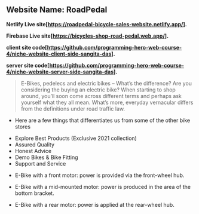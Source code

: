 ## Website Name: RoadPedal

**Netlify Live site[https://roadpedal-bicycle-sales-website.netlify.app/].**

**Firebase Live site[https://bicycles-shop-road-pedal.web.app/].**

**client site code[https://github.com/programming-hero-web-course-4/niche-website-client-side-sangita-das].**

**server site code[https://github.com/programming-hero-web-course-4/niche-website-server-side-sangita-das].**

>E-Bikes, pedelecs and electric bikes – What’s the difference?
>Are you considering the buying an electric bike? When starting to shop around, you’ll soon come across different terms and perhaps ask yourself what they all mean. What’s more, everyday vernacular differs from the definitions under road traffic law.

- Here are a few things that differentiates us from some of the other bike stores


* Explore Best Products (Exclusive 2021 collection)
* Assured Quality
* Honest Advice  
* Demo Bikes & Bike Fitting
* Support and Service  


- E-Bike with a front motor: power is provided via the front-wheel hub.

- E-Bike with a mid-mounted motor: power is produced in the area of the bottom bracket.

- E-Bike with a rear motor: power is applied at the rear-wheel hub.

